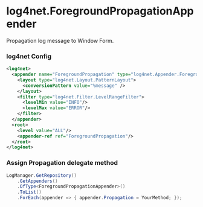 # log4net.ForegroundPropagationAppender

Propagation log message to Window Form.

### log4net Config

```xml
<log4net>
  <appender name="ForegroundPropagation" type="log4net.Appender.ForegroundPropagationAppender, log4net.ForegroundPropagation">
    <layout type="log4net.Layout.PatternLayout">
      <conversionPattern value="%message" />
    </layout>
    <filter type="log4net.Filter.LevelRangeFilter">
      <levelMin value="INFO"/>
      <levelMax value="ERROR"/>
    </filter>
  </appender>
  <root>
    <level value="ALL"/>
    <appender-ref ref="ForegroundPropagation"/>
  </root>
</log4net>
```

### Assign Propagation delegate method

```cs
LogManager.GetRepository()
    .GetAppenders()
    .OfType<ForegroundPropagationAppender>()
    .ToList()
    .ForEach(appender => { appender.Propagation = YourMethod; });
```
